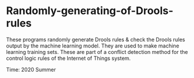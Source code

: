 # Randomly-generating-of-Drools-rules
These programs randomly generate Drools rules &amp; check the Drools rules output by the machine learning model. They are used to make machine learning training sets. These are part of a conflict detection method for the control logic rules of the Internet of Things system.

Time: 2020 Summer
